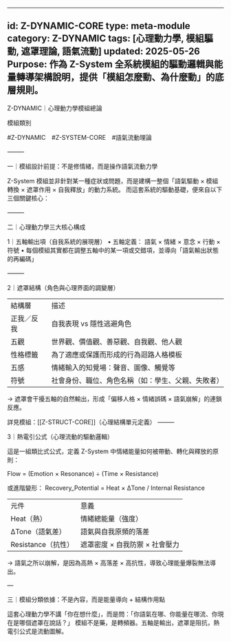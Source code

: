 
---
id: Z-DYNAMIC-CORE
type: meta-module
category: Z-DYNAMIC
tags: [心理動力學, 模組驅動, 遮罩理論, 語氣流動]
updated: 2025-05-26
Purpose: 作為 Z-System 全系統模組的驅動邏輯與能量轉導架構說明，提供「模組怎麼動、為什麼動」的底層規則。
---


Z-DYNAMIC｜心理動力學模組總論

模組類別

#Z-DYNAMIC #Z-SYSTEM-CORE #語氣流動理論

⸻

一｜模組設計前提：不是修情緒，而是操作語氣流動力學

Z-System 模組並非針對某一種症狀或問題，而是建構一整個「語氣驅動 × 模組轉換 × 遮罩作用 × 自我釋放」的動力系統。
而這套系統的驅動基礎，便來自以下三個關鍵核心：

⸻

二｜心理動力學三大核心構成

1｜五軸輸出項（自我系統的展現層）
	•	五軸定義： 語氣 × 情緒 × 意念 × 行動 × 符號
	•	每個模組其實都在調整五軸中的某一項或交錯項，並導向「語氣輸出狀態的再編碼」

⸻

2｜遮罩結構（角色與心理界面的調變層）

|   |   |
|---|---|
|結構層|描述|
|正我／反我|自我表現 vs 隱性逃避角色|
|五觀|世界觀、價值觀、善惡觀、自我觀、他人觀|
|性格標籤|為了適應或保護而形成的行為迴路人格模板|
|五感|情緒輸入的知覺場：聲音、圖像、觸覺等|
|符號|社會身份、職位、角色名稱（如：學生、父親、失敗者）|
→ 遮罩會干擾五軸的自然輸出，形成「偏移人格 × 情緒誤碼 × 語氣崩解」的連鎖反應。

詳見模組：[[Z-STRUCT-CORE]]（心理結構單元定義）
⸻

3｜熱電引公式（心理流動的驅動邏輯）

這是一組類比式公式，定義 Z-System 中情緒能量如何被帶動、轉化與釋放的原則：

Flow = (Emotion × Resonance) ÷ (Time × Resistance)

或進階變形：
Recovery_Potential = Heat × ΔTone / Internal Resistance

|   |   |
|---|---|
|元件|意義|
|Heat（熱）|情緒總能量（強度）|
|ΔTone（語氣差）|語氣與自我原頻的落差|
|Resistance（抗性）|遮罩密度 × 自我防禦 × 社會壓力|
→ 語氣之所以崩解，是因為高熱 × 高落差 × 高抗性，導致心理能量爆裂無法導出。

—

三｜模組分類依據：不是內容，而是能量導向 + 結構作用點

這套心理動力學不講「你在想什麼」，而是問：「你語氣在哪、你能量在哪流、你現在是哪個遮罩在說話？」
模組不是藥，是轉頻器。五軸是輸出，遮罩是阻抗，熱電引公式是流動圖解。

